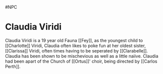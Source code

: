 #NPC
# Claudia Viridi
Claudia Viridi is a 19 year old Fauna [[Fey]], as the youngest child to [[Charlotte]] Viridi, Claudia often likes to poke fun at her oldest sister, [[Clarissa]] Viridi, often times having to be seperated by [[Clarabelle]]. Claudia has been shown to be mischevious as well as a little naiive. Claudia had been apart of the Church of [[Ortus]]' choir, being directed by [[Carlos Perth]]. 